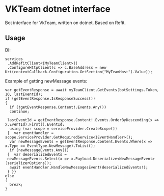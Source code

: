 # VKTeam dotnet interface

Bot interface for VkTeam, written on dotnet.
Based on Refit.


## Usage
DI:

    services  
     .AddRefitClient<IMyTeamClient>()  
     .ConfigureHttpClient(c => c.BaseAddress = new Uri(contextCallback.Configuration.GetSection("MyTeamHost").Value));
Example of getting newMessage events:

    var getEventResponse = await myTeamClient.GetEvents(botSettings.Token, 10, lastEventId);  
    if (getEventResponse.IsResponseSuccess())  
    {  
      if (!getEventResponse.Content!.Events.Any())  
      continue;  
      
     lastEventId = getEventResponse.Content!.Events.OrderByDescending(x => x.EventId).First().EventId;  
      using (var scope = serviceProvider.CreateScope())  
     {  var eventHandler = scope.ServiceProvider.GetRequiredService<IEventHandler>();  
      var newMessageEvents = getEventResponse.Content.Events.Where(x => x.Type == EventType.NewMessage).ToList();  
      if (newMessageEvents.Any())  
     {  var deserializedEvents =  
     newMessageEvents.Select(x => x.Payload.Deserialize<NewMessageEvent>(serializerOptions));  
      await eventHandler.HandleNewMessagesEvent(deserializedEvents!);  
     } }}  
    else  
    {  
      break;  
    }
    